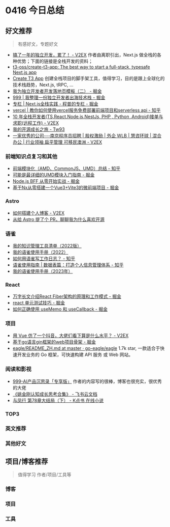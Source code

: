 
# 0416 今日总结



## 好文推荐
> 有感好文，专题好文

- [搞了一年的独立开发，累了！ - V2EX](https://www.v2ex.com/t/1030738#reply63) 作者由离职引出，Next.js 做全栈的各种优势；下面的链接是全栈开发的资料；
- [t3-oss/create-t3-app: The best way to start a full-stack, typesafe Next.js app](https://github.com/t3-oss/create-t3-app)
- [Create T3 App](https://create.t3.gg/) 创建全栈项目的脚手架工具，值得学习，目的是跟上全球化的技术栈趋势，Next.js, tRPC, ...
- [我为独立开发者开发落地页模板（二） - 掘金](https://juejin.cn/post/7350200488455520267)
- [999 | 我整理一份独立开发者出海技术栈 - 掘金](https://juejin.cn/post/7337655627420368935)
- [专栏 | Next.js全栈实践 - 程普的专栏 - 掘金](https://juejin.cn/column/7282587833596919867)
- [vercel | 教你如何使用vercel服务免费部署前端项目和serverless api - 知乎](https://zhuanlan.zhihu.com/p/453269472)
- [10 年全栈开发者(TS,React,Node.js,NestJs, PHP , Python ,Android)接单与求职(远程工作) - V2EX](https://www.v2ex.com/t/1008925#reply3)
- [我的开源成长之旅 - Tw93](https://tw93.fun/2024-01-12/open.html)
- [一家优秀的公司---南京程序员招聘 | 股权激励 | 外企 WLB | 慧咨环球 | 混合办公 | 行业领袖 扁平管理 可移民澳洲 - V2EX](https://www.v2ex.com/t/870711?p=2)


### 前端知识点复习和其他

- [前端模块化（AMD、CommonJS、UMD）总结 - 知乎](https://zhuanlan.zhihu.com/p/75980415)
- [可能是最详细的UMD模块入门指南 - 掘金](https://juejin.cn/post/6844903927104667662)
- [Node.js BFF 从零开始实战 - 掘金](https://juejin.cn/post/7222079859710869541)
- [基于Nx从零搭建一个Vue3+Vite3的微前端项目 - 掘金](https://juejin.cn/post/7196439418876477495)



### Astro

- [如何搭建个人博客 - V2EX](https://v2ex.com/t/1029023)
- [从给 Astro 提了个 PR，聊聊我为什么喜欢开源](https://mp.weixin.qq.com/s?__biz=MzI3NTM5NDgzOA==&mid=2247515467&idx=1&sn=3101c65a58f4f07458a0e21ef311f9cd&chksm=eb078532dc700c24d1f7b3b2b81e0f554e7b8409325e0ea75d0bca7069415f98c50a5177ab71#rd)


### 语雀

- [我的知识管理工具清单（2022版）](https://www.yuque.com/huyuya/zsgl/lpeqot)
- [我的语雀使用手册（2022）](https://www.yuque.com/huyuya/zsgl/iuvuiwl904ur77xp)
- [如何用语雀写工作日志？ - 知乎](https://zhuanlan.zhihu.com/p/476704750)
- [语雀使用指南 | 数据表篇：打造个人信息管理体系 - 知乎](https://zhuanlan.zhihu.com/p/534408799)
- [我的语雀使用手册（2023年）](https://www.zhihu.com/tardis/zm/art/593081078?source_id=1005)



### React
- [万字长文介绍React Fiber架构的原理和工作模式 - 掘金](https://juejin.cn/post/7300875360371343399)
- [react 单元测试技巧 - 掘金](https://juejin.cn/post/7317872507322482725)
- [如何正确使用 useMemo 和 useCallback - 掘金](https://juejin.cn/post/7122027852492439565)


### 项目
- [用 Vue 仿了一个抖音，大佬们看下算是什么水平？ - V2EX](https://www.v2ex.com/t/1028678#reply107)
- [基于go语言gin框架的web项目骨架 - 掘金](https://juejin.cn/post/7281601361985241088)
- [eagle/README_ZH.md at master · go-eagle/eagle](https://github.com/go-eagle/eagle/blob/master/README_ZH.md) 1.7k star,  一款适合于快速开发业务的 Go 框架，可快速构建 API 服务 或 Web 网站。 


### 阅读和影视
- [999-AI产品沉思录「专享版」](https://curly-lantern-177.notion.site/AI-bc8de6a7220442caa5efb7741ca921cc) 作者的内容写的很棒，博客也很充实，很优秀的大佬
- [⁡‍《姚金刚认知成长思考合集》 - 飞书云文档](https://jiahejiaoyu.feishu.cn/docx/YHOHd1TLyom6KDxQY8Ac8m4hngf)
- [与凤行 第78章大结局（下） - K点书 在线小说](https://kdianshu.com/show/%E4%B8%8E%E5%87%A4%E8%A1%8C-%E7%AC%AC78%E7%AB%A0%E5%A4%A7%E7%BB%93%E5%B1%80%EF%BC%88%E4%B8%8B%EF%BC%89/)











### TOP3


### 英文推荐

### 其他好文


## 项目/博客推荐
> 值得学习 作者/项目/工具等

### 博客


### 项目


### 工具